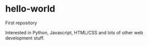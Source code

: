 # hello-world
First repository

Interested in Python, Javascript, HTML/CSS and lots of other web development stuff.
